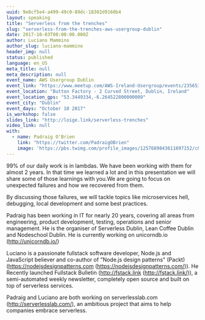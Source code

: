 ```yaml
---
uuid: 9e8cf5e4-a499-49c0-89dc-18302d9160b4
layout: speaking
title: "Serverless from the trenches"
slug: "serverless-from-the-trenches-aws-usergroup-dublin"
date: 2017-10-03T00:00:00.000Z
author: Luciano Mammino
author_slug: luciano-mammino
header_img: null
status: published
language: en_US
meta_title: null
meta_description: null
event_name: AWS Usergroup Dublin
event_link: "https://www.meetup.com/AWS-Ireland-Usergroup/events/235653352/"
event_location: "Button Factory - 2 Curved Street, Dublin, Ireland"
event_location_gps: "53.3449334,-6.264522800000009"
event_city: "Dublin"
event_days: "October 10 2017"
is_workshop: false
slides_link: "http://loige.link/serverless-trenches"
video_link: null
with:
  - name: Padraig O'Brien
    link: "https://twitter.com/PadraigOBrien"
    image: 'https://pbs.twimg.com/profile_images/1257689843611697152/c05SV9HI_x96.jpg'
---
```


99% of our daily work is in lambdas. We have been working with them for almost 2 years. In that time we learned a lot and in this presentation we will share some of those learnings with you.We are going to focus on unexpected failures and how we recovered from them.

By discussing those failures, we will tackle topics like microservices hell, debugging, local development and some best practices.

Padraig has been working in IT for nearly 20 years, covering all areas from engineering, product development, testing, operations and senior management. He is the organiser of Serverless Dublin, Lean Coffee Dublin and Nodeschool Dublin. He is currently working on unicorndb.io (http://unicorndb.io/)

Luciano is a passionate fullstack software developer, Node.js and JavaScript believer and co-author of "Node.js design patterns" (Packt) (https://nodejsdesignpatterns.com (https://nodejsdesignpatterns.com/)). He Recently launched Fullstack Bulletin (http://fstack.link (http://fstack.link/)), a semi-automated weekly newsletter, completely open source and built on top of serverless services.

Padraig and Luciano are both working on serverlesslab.com (http://serverlesslab.com/), an ambitious project that aims to help companies embrace serverless.
